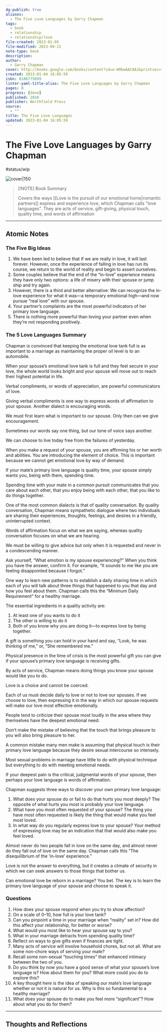 ```yaml
---
dg-publish: true
aliases:
  - The Five Love Languages by Garry Chapman
tags:
  - book
  - relationship
  - relationship/love
file-created: 2023-01-05
file-modified: 2023-09-21
note-type: book 
description: 
author:
  - Garry Chapman
cover: http://books.google.com/books/content?id=o-W9bwAACAAJ&printsec=frontcover&img=1&zoom=1&source=gbs_api
created: 2023-01-04 16:05:59
isbn: 8186775099
linter-yaml-title-alias: The Five Love Languages by Garry Chapman
pages: 0
progress: [done]
published: 2010
publisher: Northfield Press
source:
  - ""
title: The Five Love Languages
updated: 2023-01-04 16:05:59
---
```


# The Five Love Languages by Garry Chapman

#status/wip

![cover|150](http://books.google.com/books/content?id=o-W9bwAACAAJ&printsec=frontcover&img=1&zoom=1&source=gbs_api)

> [!NOTE] Book Summary
>
> Covers the ways [[Love is the pursuit of our emotional home|romantic partners]] express and experience love, which Chapman calls "love languages". They are acts of service, gift-giving, physical touch, quality time, and words of affirmation

---

## Atomic Notes

### The Five Big Ideas

1. We have been led to believe that if we are really in love, it will last forever. However, once the experience of falling in love has run its course, we return to the world of reality and begin to assert ourselves.
2. Some couples believe that the end of the “in-love” experience means they have only two options: a life of misery with their spouse or jump ship and try again.
3. However, there is a third and better alternative: We can recognize the in-love experience for what it was—a temporary emotional high—and now pursue “real love” with our spouse.
4. Your partner’s complaints are the most powerful indicators of her primary love language.
5. There is nothing more powerful than loving your partner even when they’re not responding positively.

### The 5 Love Languages Summary

Chapman is convinced that keeping the emotional love tank full is as important to a marriage as maintaining the proper oil level is to an automobile.

When your spouse’s emotional love tank is full and they feel secure in your love, the whole world looks bright and your spouse will move out to reach their highest potential in life.

Verbal compliments, or words of appreciation, are powerful communicators of love.

Giving verbal compliments is one way to express words of affirmation to your spouse. Another dialect is encouraging words.

We must first learn what is important to our spouse. Only then can we give encouragement.

Sometimes our words say one thing, but our tone of voice says another.

We can choose to live today free from the failures of yesterday.

When you make a request of your spouse, you are affirming his or her worth and abilities. You are introducing the element of choice. This is important because we cannot get emotional love by way of demand.

If your mate’s primary love language is quality time, your spouse simply wants you, being with them, spending time.

Spending time with your mate in a common pursuit communicates that you care about each other, that you enjoy being with each other, that you like to do things together.

One of the most common dialects is that of quality conversation. By quality conversation, Chapman means sympathetic dialogue where two individuals are sharing their experiences, thoughts, feelings, and desires in a friendly, uninterrupted context.

Words of affirmation focus on what we are saying, whereas quality conversation focuses on what we are hearing.

We must be willing to give advice but only when it is requested and never in a condescending manner.

Ask yourself, “What emotion is my spouse experiencing?” When you think you have the answer, confirm it. For example, “It sounds to me like you are feeling disappointed because I forgot.”

One way to learn new patterns is to establish a daily sharing time in which each of you will talk about three things that happened to you that day and how you feel about them. Chapman calls this the “Minimum Daily Requirement” for a healthy marriage.

The essential ingredients in a quality activity are:

1. At least one of you wants to do it
2. The other is willing to do it
3. Both of you know why you are doing it—to express love by being together.

A gift is something you can hold in your hand and say, “Look, he was thinking of me,” or, “She remembered me.”

Physical presence in the time of crisis is the most powerful gift you can give if your spouse’s primary love language is receiving gifts.

By acts of service, Chapman means doing things you know your spouse would like you to do.

Love is a choice and cannot be coerced.

Each of us must decide daily to love or not to love our spouses. If we choose to love, then expressing it in the way in which our spouse requests will make our love most effective emotionally.

People tend to criticize their spouse most loudly in the area where they themselves have the deepest emotional need.

Don’t make the mistake of believing that the touch that brings pleasure to you will also bring pleasure to her.

A common mistake many men make is assuming that physical touch is their primary love language because they desire sexual intercourse so intensely.

Most sexual problems in marriage have little to do with physical technique but everything to do with meeting emotional needs.

If your deepest pain is the critical, judgmental words of your spouse, then perhaps your love language is words of affirmation.

Chapman suggests three ways to discover your own primary love language:

1. What does your spouse do or fail to do that hurts you most deeply? The opposite of what hurts you most is probably your love language.
2. What have you most often requested of your spouse? The thing you have most often requested is likely the thing that would make you feel most loved.
3. In what way do you regularly express love to your spouse? Your method of expressing love may be an indication that that would also make you feel loved.

Almost never do two people fall in love on the same day, and almost never do they fall out of love on the same day. Chapman calls this “The disequilibrium of the ‘in-love’ experience.”

Love is not the answer to everything, but it creates a climate of security in which we can seek answers to those things that bother us.

Can emotional love be reborn in a marriage? You bet. The key is to learn the primary love language of your spouse and choose to speak it.

### Questions

1. How does your spouse respond when you try to show affection?
2. On a scale of 0–10, how full is your love tank?
3. Can you pinpoint a time in your marriage when “reality” set in? How did this affect your relationship, for better or worse?
4. What would you most like to hear your spouse say to you?
5. What in your marriage detracts from spending quality time?
6. Reflect on ways to give gifts even if finances are tight.
7. Many acts of service will involve household chores, but not all. What are some non-chore ways of serving your mate?
8. Recall some non-sexual “touching times” that enhanced intimacy between the two of you.
9. Do you think by now you have a good sense of what your spouse’s love language is? How about them for you? What more could you do to explore this?
10. A key thought here is the idea of speaking our mate’s love language whether or not it is natural for us. Why is this so fundamental to a healthy marriage?
11. What does your spouse do to make you feel more “significant”? How about what you do for them?

---

## Thoughts and Reflections
